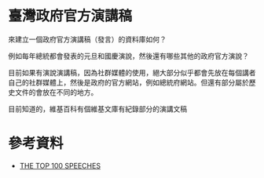 # 臺灣政府官方演講稿

來建立一個政府官方演講稿（發言）的資料庫如何？

例如每年總統都會發表的元旦和國慶演說，然後還有哪些其他的政府官方演說？

目前如果有演說演講稿，因為社群媒體的使用，絕大部分似乎都會先放在每個講者自己的社群媒體上，然後是政府的官方網站，例如總統府網站。但還有部分屬於歷史文件的會放在不同的地方。

目前知道的，維基百科有個維基文庫有紀錄部分的演講文稿


# 參考資料

- [THE TOP 100 SPEECHES](https://www.americanrhetoric.com/newtop100speeches.htm)
